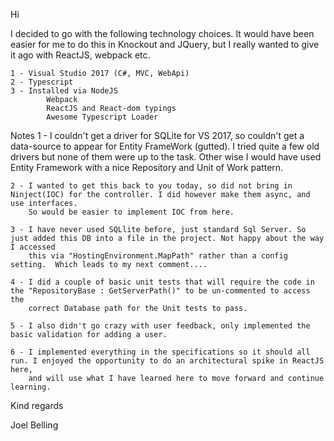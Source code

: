 Hi

I decided to go with the following technology choices. It would have been easier for me to do this in Knockout and JQuery, 
but I really wanted to give it ago with ReactJS, webpack etc. 

	1 - Visual Studio 2017 (C#, MVC, WebApi)
	2 - Typescript
	3 - Installed via NodeJS
			Webpack
			ReactJS and React-dom typings
			Awesome Typescript Loader
		

Notes
	1 - I couldn't get a driver for SQLite for VS 2017, so couldn't get a data-source to appear for Entity FrameWork (gutted).
		I tried quite a few old drivers but none of them were up to the task. Other wise I would have used Entity Framework
		with a nice Repository and Unit of Work pattern.
		
	2 - I wanted to get this back to you today, so did not bring in Ninject(IOC) for the controller. I did however make them async, and use interfaces.
		So would be easier to implement IOC from here.
		
	3 - I have never used SQLlite before, just standard Sql Server. So just added this DB into a file in the project. Not happy about the way I accessed
		this via "HostingEnvironment.MapPath" rather than a config setting.  Which leads to my next comment....
		
	4 - I did a couple of basic unit tests that will require the code in the "RepositoryBase : GetServerPath()" to be un-commented to access the
		correct Database path for the Unit tests to pass.
		
	5 - I also didn't go crazy with user feedback, only implemented the basic validation for adding a user. 
	
	6 - I implemented everything in the specifications so it should all run. I enjoyed the opportunity to do an architectural spike in ReactJS here,
		and will use what I have learned here to move forward and continue learning.
		
Kind regards

Joel Belling